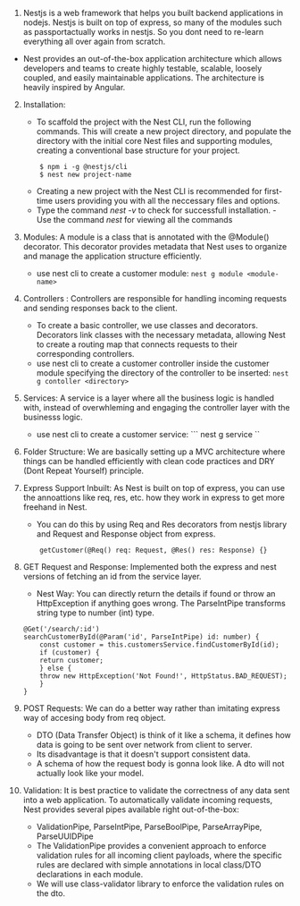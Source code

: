 1. Nestjs is a  web framework that helps you built backend applications in nodejs. Nestjs is built on top of express, so many of the modules such as passportactually works in nestjs. So you dont need to re-learn everything all over again from scratch.

- Nest provides an out-of-the-box application architecture which allows developers and teams to create highly testable, scalable, loosely coupled, and easily maintainable applications. The architecture is heavily inspired by Angular.

2. Installation: 
    - To scaffold the project with the Nest CLI, run the following commands. This will create a new project directory, and populate the directory with the initial core Nest files and supporting modules, creating a conventional base structure for your project.
    ```
        $ npm i -g @nestjs/cli
        $ nest new project-name
    ```
    -  Creating a new project with the Nest CLI is recommended for first-time users providing you with all the neccessary files and options.
    - Type the command *nest -v* to check for successfull installation. - Use the command *nest* for viewing all the commands 
    
3. Modules: A module is a class that is annotated with the @Module() decorator. This decorator provides metadata that Nest uses to organize and manage the application structure efficiently.
    - use nest cli to create a customer module:
    ``` nest g module <module-name> ```

4. Controllers : Controllers are responsible for handling incoming requests and sending responses back to the client.
    - To create a basic controller, we use classes and decorators. Decorators link classes with the necessary metadata, allowing Nest to create a routing map that connects requests to their corresponding controllers.
    - use nest cli to create a customer controller inside the customer module specifying the directory of the controller to be inserted:
    ``` nest g contoller <directory> ```

5. Services: A service is a layer where all the business logic is handled with, instead of overwhleming and engaging the controller layer with the businesss logic. 
    - use nest cli to create a customer service:
    ``` nest g service <directory> ``

6. Folder Structure: We are basically setting up a MVC architecture where things can be handled efficiently with clean code practices and DRY (Dont Repeat Yourself) principle.

7. Express Support Inbuilt: As Nest is built on top of express, you can use the annoattions like req, res, etc. how they work in express to get more freehand in Nest. 
    - You can do this by using Req and Res decorators from nestjs library and Request and Response object from express. 
    ``` 
        getCustomer(@Req() req: Request, @Res() res: Response) {}
    ```

8. GET Request and Response: Implemented both the express and nest versions of fetching an id from the service layer.
    - Nest Way: You can directly return the details if found or throw an HttpException if anything goes wrong. The ParseIntPipe transforms string type to number (int) type.
    ```
    @Get('/search/:id')
    searchCustomerById(@Param('id', ParseIntPipe) id: number) {
        const customer = this.customersService.findCustomerById(id);
        if (customer) {
        return customer;
        } else {
        throw new HttpException('Not Found!', HttpStatus.BAD_REQUEST);
        }
    }
    ```
9. POST Requests: We can do a better way rather than imitating express way of accesing body from req object.
    - DTO (Data Transfer Object) is think of it like a schema, it defines how data is going to be sent over network from client to server. 
    - Its disadvantage is that it doesn't support consistent data.
    - A schema of how the request body is gonna look like. A dto will not actually look like your model.

10. Validation: It is best practice to validate the correctness of any data sent into a web application. To automatically validate incoming requests, Nest provides several pipes available right out-of-the-box:
    - ValidationPipe, ParseIntPipe, ParseBoolPipe, ParseArrayPipe, ParseUUIDPipe
    - The ValidationPipe provides a convenient approach to enforce validation rules for all incoming client payloads, where the specific rules are declared with simple annotations in local class/DTO declarations in each module.
    - We will use class-validator library to enforce the validation rules on the dto.